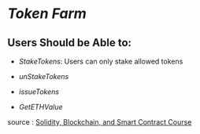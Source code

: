 # _Token Farm_

## Users Should be Able to:

* _StakeTokens_: Users can only stake allowed tokens

* _unStakeTokens_
* _issueTokens_
* _GetETHValue_


source : [Solidity, Blockchain, and Smart Contract Course ](https://youtu.be/M576WGiDBdQ)
